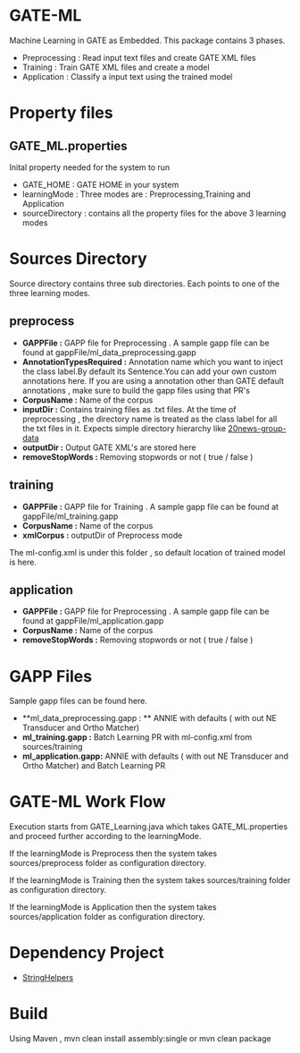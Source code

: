 GATE-ML
=======
Machine Learning in GATE as Embedded. This package contains 3 phases.

* Preprocessing : Read input text files and create GATE XML files
* Training		: Train GATE XML files and create a model
* Application	: Classify a input text using the trained model

Property files
====================
GATE_ML.properties
------------------
Inital property needed for the system to run

* GATE_HOME 		: GATE HOME in your system
* learningMode		: Three modes are : Preprocessing,Training and Application
* sourceDirectory 	: contains all the property files for the above 3 learning modes

Sources Directory
================
Source directory contains three sub directories. Each points to one of the three learning modes.

preprocess
---------

* **GAPPFile :** GAPP file for Preprocessing . A sample gapp file can be found at gappFile/ml_data_preprocessing.gapp
* **AnnotationTypesRequired :** Annotation name which you want to inject the class label.By default its Sentence.You can add your own custom
annotations here. 
If you are using a annotation other than GATE default annotations , make sure to build the gapp files using that PR's
* **CorpusName :** Name of the corpus
* **inputDir :** Contains training files as .txt files. At the time of preprocessing , the directory name is treated as
the class label for all the txt files in it. Expects simple directory hierarchy like [20news-group-data](http://qwone.com/~jason/20Newsgroups/)
* **outputDir :** Output GATE XML's are stored here
* **removeStopWords :** Removing stopwords or not ( true / false )

training
--------

* **GAPPFile :** GAPP file for Training . A sample gapp file can be found at gappFile/ml_training.gapp
* **CorpusName :** Name of the corpus
* **xmlCorpus :** outputDir of Preprocess mode

The ml-config.xml is under this folder , so default location of trained model is here.

application
----------

* **GAPPFile :** GAPP file for Preprocessing . A sample gapp file can be found at gappFile/ml_application.gapp
* **CorpusName :** Name of the corpus
* **removeStopWords :** Removing stopwords or not ( true / false )

GAPP Files
==========
Sample gapp files can be found here.

* **ml_data_preprocessing.gapp : ** ANNIE with defaults ( with out NE Transducer and Ortho Matcher) 
* **ml_training.gapp :** Batch Learning PR with ml-config.xml from sources/training
* **ml_application.gapp:** ANNIE with defaults ( with out NE Transducer and Ortho Matcher) and Batch Learning PR

GATE-ML Work Flow
=========

Execution starts from GATE_Learning.java which takes GATE_ML.properties and proceed further according to the learningMode.

If the learningMode is Preprocess then the system takes sources/preprocess folder as configuration directory.

If the learningMode is Training then the system takes sources/training folder as configuration directory.

If the learningMode is Application then the system takes sources/application folder as configuration directory. 

Dependency Project
===================
* [StringHelpers](https://github.com/srijiths/StringHelpers)

Build
=====

Using Maven , mvn clean install assembly:single or mvn clean package